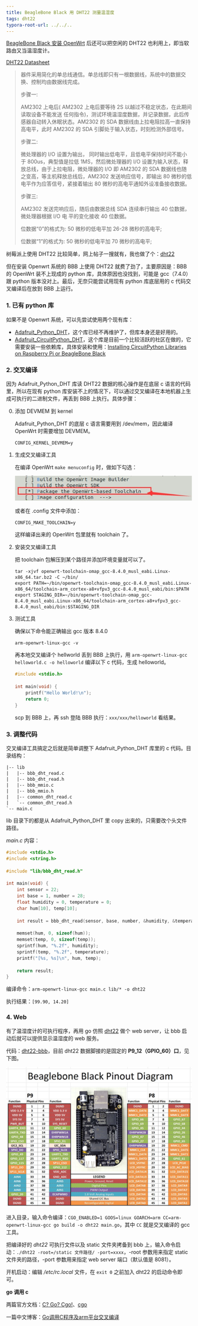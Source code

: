 ```yaml
---
title: BeagleBone Black 用 DHT22 测量温湿度
tags: dht22
typora-root-url: ../../..
---
```


[BeagleBone Black 安装 OpenWrt](https://chaiyan0216.github.io/board/bbb/posts/openwrt/) 后还可以把空闲的 DHT22 也利用上，即当软路由又当温湿度计。

[DHT22 Datasheet](https://datasheet.lcsc.com/lcsc/1912111437_Waveshare-DHT22-Temperature-Humidity-Sensor_C431938.pdf)

> 器件采用简化的单总线通信。单总线即只有一根数据线，系统中的数据交换、控制均由数据线完成。
>
> 步骤一:
>
> AM2302 上电后( AM2302 上电后要等待 2S 以越过不稳定状态，在此期间读取设备不能发送 任何指令)，测试环境温湿度数据，并记录数据，此后传感器自动转入休眠状态。AM2302 的 SDA 数据线由上拉电阻拉高一直保持高电平，此时 AM2302 的 SDA 引脚处于输入状态，时刻检测外部信号。
>
> 步骤二:
>
> 微处理器的 I/O 设置为输出， 同时输出低电平，且低电平保持时间不能小于 800us，典型值是拉低 1MS，然后微处理器的 I/O 设置为输入状态，释放总线，由于上拉电阻，微处理器的 I/O 即 AM2302 的 SDA 数据线也随之变高，等主机释放总线后，AM2302 发送响应信号，即输出 80 微秒的低电平作为应答信号，紧接着输出 80 微秒的高电平通知外设准备接收数据。
>
> 步骤三:
>
> AM2302 发送完响应后，随后由数据总线 SDA 连续串行输出 40 位数据，微处理器根据 I/O 电 平的变化接收 40 位数据。
>
> 位数据“0”的格式为: 50 微秒的低电平加 26-28 微秒的高电平; 
>
> 位数据“1”的格式为: 50 微秒的低电平加 70 微秒的高电平;

树莓派上使用 DHT22 比较简单，网上帖子一搜就有，我也做了个：[dht22](https://github.com/chaiyan0216/dht22)

但在安装 Openwrt 系统的 BBB 上使用 DHT22 就费了劲了，主要原因是：BBB 的 OpenWrt 装不上现成的 python 库，具体原因也没找到，可能是 gcc（7.4.0） 跟 python 版本没对上。最后，无奈只能尝试用现有 python 库底层用的 c 代码交叉编译后在放到 BBB 上运行。



### 1. 已有 python 库

如果不是 Openwrt 系统，可以先尝试使用两个现有库：

- [Adafruit_Python_DHT](https://github.com/adafruit/Adafruit_Python_DHT)，这个库已经不再维护了，但库本身还是好用的。
- [Adafruit_CircuitPython_DHT](https://github.com/adafruit/Adafruit_CircuitPython_DHT)，这个库是目前一个比较活跃的社区在做的，它需要安装一些依赖库，具体安装和使用：[Installing CircuitPython Libraries on Raspberry Pi or BeagleBone Black](https://learn.adafruit.com/dht-humidity-sensing-on-raspberry-pi-with-gdocs-logging/python-setup)



### 2. 交叉编译

因为 Adafruit_Python_DHT 库读 DHT22 数据的核心操作是在底层 c 语言的代码里，所以在现有 python 库安装不上的情况下，可以通过交叉编译在本地机器上生成可执行的二进制文件，再丢到 BBB 上执行。具体步骤：

0. 添加 DEVMEM 到 kernel

   Adafruit_Python_DHT 的底层 c 语言需要用到 /dev/mem，因此编译 OpenWrt 时需要增加 DEVMEM。

   ```
   CONFIG_KERNEL_DEVMEM=y
   ```

1. 生成交叉编译工具

   在编译 OpenWrt `make menuconfig` 时，做如下勾选：

   ![toolchain](/images/openwrt-toolchain.jpg)
   
   或者在 .config 文件中添加：
   
   ```
   CONFIG_MAKE_TOOLCHAIN=y
   ```
   
   这样编译出来的 OpenWrt 包里就有 toolchain 了。
   
2. 安装交叉编译工具

   把 toolchain 包解压到某个路径并添加环境变量就可以了。

   ```shell
   tar -xjvf openwrt-toolchain-omap_gcc-8.4.0_musl_eabi.Linux-x86_64.tar.bz2 -C ~/bin/
   export PATH=~/bin/openwrt-toolchain-omap_gcc-8.4.0_musl_eabi.Linux-x86_64/toolchain-arm_cortex-a8+vfpv3_gcc-8.4.0_musl_eabi/bin:$PATH
   export STAGING_DIR=~/bin/openwrt-toolchain-omap_gcc-8.4.0_musl_eabi.Linux-x86_64/toolchain-arm_cortex-a8+vfpv3_gcc-8.4.0_musl_eabi/bin:$STAGING_DIR
   ```

3. 测试工具

   确保以下命令能正确输出 gcc 版本 8.4.0

   ```shell
   arm-openwrt-linux-gcc -v
   ```

   再本地交叉编译个 hellworld 丢到 BBB 上执行，用 `arm-openwrt-linux-gcc helloworld.c -o helloworld` 编译以下 c 代码，生成 helloworld。

   ```c
   #include <stdio.h>
   
   int main(void) {
       printf("Hello World!\n");
       return 0;
   }
   ```

   scp 到 BBB 上，再 ssh 登陆 BBB 执行：`xxx/xxx/helloworld` 看结果。



### 3. 调整代码

交叉编译工具搞定之后就是简单调整下 Adafruit_Python_DHT 库里的 c 代码。目录结构：

```
|-- lib
|   |-- bbb_dht_read.c
|   |-- bbb_dht_read.h
|   |-- bbb_mmio.c
|   |-- bbb_mmio.h
|   |-- common_dht_read.c
|   `-- common_dht_read.h
`-- main.c
```

lib 目录下的都是从 Adafruit_Python_DHT 里 copy 出来的，只需要改个头文件路径。

*main.c* 内容：

```c
#include <stdio.h>
#include <string.h>

#include "lib/bbb_dht_read.h"

int main(void) {
    int sensor = 22;
    int base = 1, number = 28;
    float humidity = 0, temperature = 0;
    char hum[10], temp[10];

    int result = bbb_dht_read(sensor, base, number, &humidity, &temperature);

    memset(hum, 0, sizeof(hum));
    memset(temp, 0, sizeof(temp));
    sprintf(hum, "%.2f", humidity);
    sprintf(temp, "%.2f", temperature);
    printf("[%s, %s]\n", hum, temp);
    
    return result;
}
```

编译命令：`arm-openwrt-linux-gcc main.c lib/* -o dht22`

执行结果：`[99.90, 14.20]`



### 4. Web

有了温湿度计的可执行程序，再用 go 仿照 [dht22](https://github.com/chaiyan0216/dht22) 做个 web server，让 bbb 启动后就可以提供显示温湿度的 web 服务。

代码：[dht22-bbb](https://github.com/chaiyan0216/dht22-bbb)，目前 dht22 数据脚接的是固定的 **P9_12（GPIO_60）口**，见下图。

<img src="/images/beaglebone-black-pinout.jpg" alt="beaglebone-black-pinout" style="zoom: 67%;" />

进入目录，输入命令编译：`CGO_ENABLED=1 GOOS=linux GOARCH=arm CC=arm-openwrt-linux-gcc go build -o dht22 main.go`，其中 `CC` 就是交叉编译的 gcc 工具。

把编译好的 *dht22* 可执行文件以及 static 文件夹拷备到 bbb 上，输入命令启动：`./dht22 -root=/static 文件路径/ -port=xxxx`，-root 参数用来指定 static 文件夹的路径，-port 参数用来指定 web server 端口（默认值是 8081）。

开机启动：编辑 */etc/rc.local* 文件，在 `exit 0` 之前加入 dht22 的启动命令即可。



**go 调用 c**

两篇官方文档：[C? Go? Cgo!](https://go.dev/blog/cgo)、[cgo](https://pkg.go.dev/cmd/cgo)

一篇中文博客：[Go调用C程序及arm平台交叉编译](https://blog.csdn.net/mynameislu/article/details/80080250)
